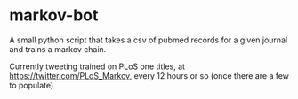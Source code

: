# markov-bot

A small python script that takes a csv of pubmed records for a given journal and trains a markov chain.

Currently tweeting trained on PLoS one titles, at https://twitter.com/PLoS_Markov, every 12 hours or so (once there are a few to populate)
